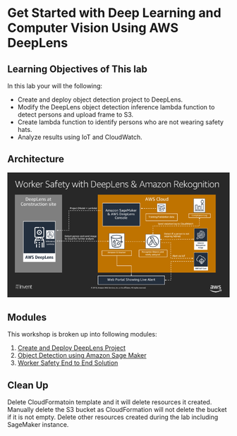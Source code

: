 # Get Started with Deep Learning and Computer Vision Using AWS DeepLens

## Learning Objectives of This lab
In this lab your will the following:
- Create and deploy object detection project to DeepLens.
- Modify the DeepLens object detection inference lambda function to detect persons and upload frame to S3.
- Create lambda function to identify persons who are not wearing safety hats.
- Analyze results using IoT and CloudWatch.

## Architecture

![](3-worker-safety/assets/worker-safety-arch.png)

## Modules

This workshop is broken up into following modules:

1. [Create and Deploy DeepLens Project](1-DeepLens-project)
2. [Object Detection using Amazon Sage Maker](2-object-detection)
3. [Worker Safety End to End Solution](3-worker-safety)


## Clean Up
Delete CloudFormatoin template and it will delete resources it created. Manually delete the S3 bucket as CloudFormation will not delete the bucket if it is not empty. Delete other resources created during the lab including SageMaker instance.
